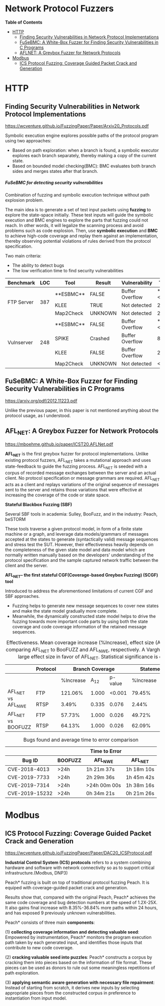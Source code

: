 # Network Protocol Fuzzers

**Table of Contents**


- [HTTP](https://github.com/pinkhat-m/Internship2021/blob/master/NetworkProtocolFuzzerPapers.md#http)
	* [Finding Security Vulnerabilities in Network Protocol Implementations](https://github.com/pinkhat-m/Internship2021/blob/master/NetworkProtocolFuzzerPapers.md#finding-security-vulnerabilities-in-network-protocol-implementations)
	* [FuSeBMC: A White-Box Fuzzer for Finding Security Vulnerabilities in C Programs](https://github.com/pinkhat-m/Internship2021/blob/master/NetworkProtocolFuzzerPapers.md#fusebmc-a-white-box-fuzzer-for-finding-security-vulnerabilities-in-c-programs)
	* [AFLNET: A Greybox Fuzzer for Network Protocols](https://github.com/pinkhat-m/Internship2021/blob/master/NetworkProtocolFuzzerPapers.md#aflnet-a-greybox-fuzzer-for-network-protocols)
- [Modbus](https://github.com/pinkhat-m/Internship2021/blob/master/NetworkProtocolFuzzerPapers.md#modbus)
	* [ICS Protocol Fuzzing: Coverage Guided Packet Crack and Generation](https://github.com/pinkhat-m/Internship2021/blob/master/NetworkProtocolFuzzerPapers.md#ics-protocol-fuzzing-coverage-guided-packet-crack-and-generation)

	
# HTTP

## Finding Security Vulnerabilities in Network Protocol Implementations
<https://wcventure.github.io/FuzzingPaper/Paper/Arxiv20_Protocols.pdf>

Symbolic execution engine explores possible paths of the protocol program using two approaches:

- Based on path exploration: when a branch is found, a symbolic executor explores each branch separately, thereby making a copy of the current state.
- Based on bounded model checking(BMC): BMC evaluates both branch sides and merges states after that branch.

##### FuSeBMC for detecting security vulnerabilities
Combination of fuzzing and symbolic execution technique without path explosion problem.

The main idea is to generate a set of test input packets using **fuzzing** to explore the state-space initially. These test inputs will guide the symbolic execution and BMC engines to explore the parts that fuzzing could not reach. In other words, it will legalize the scanning process and avoid problems such as code explosion. Then, use **symbolic execution** and **BMC** to achieve high-code coverage and replay them against an implementation, thereby observing potential violations of rules derived from the protocol specification.

Two main criteria:
- The ability to detect bugs
- The low verification time to find security vulnerabilities

<table>
    <thead>
        <tr>
            <th>Benchmark</th>
            <th>LOC</th>
            <th>Tool</th>
            <th>Result</th>
            <th>Vulnerability</th>
            <th>Time</th>
        </tr>
    </thead>
    <tbody>
        <tr>
            <td rowspan=3>FTP Server</td>
            <td rowspan=3>387</td>
            <td>**ESBMC**</td>
			<td>FALSE</td>
			<td>Buffer Overflow</td>
			<td>**<1s**</td>
        </tr>
        <tr>
            <td>KLEE</td>
			<td>TRUE</td>
			<td>Not detected</td>
			<td>2s</td>
        </tr>
        <tr>
            <td>Map2Check</td>
			<td>UNKNOWN</td>
			<td>Not detected</td>
			<td>2s</td>
        </tr>
		<tr>
            <td rowspan=4>Vulnserver</td>
            <td rowspan=4>248</td>
            <td>**ESBMC**</td>
			<td>FALSE</td>
			<td>Buffer Overflow</td>
			<td>**<1s**</td>
        </tr>
		<tr>
            <td>SPIKE</td>
			<td>Crashed</td>
			<td>Buffer Overflow</td>
			<td>8s</td>
        </tr>
        <tr>
            <td>KLEE</td>
			<td>FALSE</td>
			<td>Buffer Overflow</td>
			<td>2s</td>
        </tr>
        <tr>
            <td>Map2Check</td>
			<td>UNKNOWN</td>
			<td>Not detected</td>
			<td><1s</td>
        </tr>
    </tbody>
</table>


## FuSeBMC: A White-Box Fuzzer for Finding Security Vulnerabilities in C Programs
<https://arxiv.org/pdf/2012.11223.pdf>

Unlike the previous paper, in this paper is not mentioned anything about the protocol usage, as I understood.

## AFL<sub>NET</sub>: A Greybox Fuzzer for Network Protocols
<https://mboehme.github.io/paper/ICST20.AFLNet.pdf>

**AFL<sub>NET</sub>** is the first greybox fuzzer for protocol implementations. Unlike existing protocol fuzzers, AFL<sub>NET</sub> takes a mutational approach and uses state-feedback to guide the fuzzing process. AFL<sub>NET</sub> is seeded with a corpus of recorded message exchanges between the server and an actual client. No protocol specification or message grammars are required. AFL<sub>NET</sub> acts as a client and replays variations of the original sequence of messages sent to the server and retains those variations that were effective at increasing the coverage of the code or state space.

**Stateful Blackbox Fuzzing (SBF)**

Several SBF tools in academia:  Sulley, BooFuzz, 
and in the industry: Peach, beSTORM

These tools traverse a given protocol model, in form of a finite state machine or a graph, and leverage data models/grammars of messages
accepted at the states to generate (syntactically valid) message sequences and stress test the SUT. However, their effectiveness heavily depends on the completeness of the given state model and data model which are normally written manually based on the developers' understanding of the protocol specification and the sample captured network traffic between the client and the server.

**AFL<sub>NET</sub>– the first stateful CGF(Coverage-based Greybox Fuzzing) (SCGF) tool**

Introduced to address the aforementioned limitations of current CGF and SBF approaches.

- Fuzzing helps to generate new message sequences to cover new states and make the state model gradually more complete.
- Meanwhile, the dynamically constructed state model helps to drive the fuzzing towards more important code parts by using both the state coverage and code coverage information of the retained message sequences.


<table class="tg">
<caption>Effectiveness. Mean coverage increase (%Increase), effect size (A<sub>12</sub>), and statistical significance (p-value) when comparing AFL<sub>NET</sub> to BooFUZZ and AFL<sub>NWE</sub>, respectively. A Vargha-Delaney A<sub>12</sub> measure above 0.71 indicates a large effect size in favor of AFL<sub>NET</sub>. Statistical significance is computed using the Mann-Whitney U test.</caption>
<thead>
  <tr>
    <th class="tg-c3ow"></th>
    <th class="tg-0pky">Protocol</th>
    <th class="tg-0pky" colspan="3">Branch Coverage</th>
    <th class="tg-0pky" colspan="3">Statement Coverage</th>
    <th class="tg-0pky" colspan="3">State Coverage</th>
  </tr>
</thead>
<tbody>
  <tr>
    <td class="tg-c3ow" colspan="2"></td>
    <td class="tg-0pky">%Increase</td>
    <td class="tg-0pky">A<sub>12</sub></td>
    <td class="tg-0pky">p-value</td>
    <td class="tg-0pky">%Increase</td>
    <td class="tg-0pky">A<sub>12</sub></td>
    <td class="tg-0pky">p-value</td>
    <td class="tg-0pky">%Increase</td>
    <td class="tg-0pky">A<sub>12</sub></td>
    <td class="tg-0pky">p-value</td>
  </tr>
  <tr>
    <td class="tg-c3ow" rowspan="2">AFL<sub>NET</sub> vs AFL<sub>NWE</sub></td>
    <td class="tg-0pky">FTP</td>
    <td class="tg-0pky">121.06%</td>
    <td class="tg-0pky">1.000</td>
    <td class="tg-0pky">&lt;0.001</td>
    <td class="tg-0pky">79.45%</td>
    <td class="tg-0pky">1.000</td>
    <td class="tg-0pky">&lt;0.001</td>
    <td class="tg-0pky">85.00%</td>
    <td class="tg-0pky">1.000</td>
    <td class="tg-0pky">&lt;0.001</td>
  </tr>
  <tr>
    <td class="tg-0pky">RTSP</td>
    <td class="tg-0pky">3.49%</td>
    <td class="tg-0pky">0.335</td>
    <td class="tg-0pky">0.076</td>
    <td class="tg-0pky">2.44%</td>
    <td class="tg-0pky">0.228</td>
    <td class="tg-0pky">0.003</td>
    <td class="tg-0pky">8.58%</td>
    <td class="tg-0pky">0.392</td>
    <td class="tg-0pky">0.230</td>
  </tr>
  <tr>
    <td class="tg-c3ow" rowspan="2">AFL<sub>NET</sub> vs BOOFUZZ</td>
    <td class="tg-0pky">FTP</td>
    <td class="tg-0pky">57.73%</td>
    <td class="tg-0pky">1.000</td>
    <td class="tg-0pky">0.026</td>
    <td class="tg-0pky">49.72%</td>
    <td class="tg-0pky">1.000</td>
    <td class="tg-0pky">0.026</td>
    <td class="tg-0pky">37.00%</td>
    <td class="tg-0pky">1.000</td>
    <td class="tg-0pky">0.020</td>
  </tr>
  <tr>
    <td class="tg-0pky">RTSP</td>
    <td class="tg-0pky">64.13%</td>
    <td class="tg-0pky">1.000</td>
    <td class="tg-0pky">0.026</td>
    <td class="tg-0pky">62.09%</td>
    <td class="tg-0pky">1.000</td>
    <td class="tg-0pky">0.026</td>
    <td class="tg-0pky">100.00%</td>
    <td class="tg-0pky">1.000</td>
    <td class="tg-0pky">0.019</td>
  </tr>
</tbody>
</table>

<table>
<caption>Bugs found and average time to error comparison</caption>
    <thead>
        <tr>
            <th></th>
            <th colspan=3>Time to Error</th>
        </tr>
        <tr>
            <th>Bug ID</th>
            <th>BOOFUZZ</th>
			<th>AFL<sub>NWE</sub></th>
			<th>AFL<sub>NET</sub></th>
        </tr>
    </thead>
    <tbody>
        <tr>
            <td>CVE-2018-4013</td>
            <td>>24h</td>
            <td>1h 21m 37s</td>
			<td>1h 18m 10s</td>
        </tr>
        <tr>
            <td>CVE-2019-7733</td>
            <td>>24h</td>
            <td>2h 29m 36s</td>
			<td>1h 45m 42s</td>
        </tr>
        <tr>
            <td>CVE-2019-7314</td>
            <td>>24h</td>
            <td>>24h 00m 00s</td>
			<td>1h 38m 16s</td>
        </tr>
		<tr>
            <td>CVE-2019-15232</td>
            <td>>24h</td>
            <td>0h 34m 21s</td>
			<td>0h 21m 26s</td>
        </tr>
    </tbody>
</table>


# Modbus

## ICS Protocol Fuzzing: Coverage Guided Packet Crack and Generation
<https://wcventure.github.io/FuzzingPaper/Paper/DAC20_ICSProtocol.pdf>

**Industrial Control System (ICS) protocols** refers to a system combining hardware and software with network connectivity so as to support
critical infrastructure.(Modbus, DNP3)

Peach* fuzzing is built on top of traditional protocol fuzzing Peach. It is equiped with coverage-guided packet crack and generation.

Results show that, compared with the original Peach, Peach* achieves the same code coverage and bug detection numbers at the speed of 1.2X-25X. It also gains final increase with 8.35%-36.84% more paths within 24 hours, and has exposed 9 previously unknown vulnerabilities.

Peach* consists of three main **components**:

(1) **collecting coverage information and detecting valuable seed**: Empowered by instrumentation, Peach* monitors the program execution path taken by each generated input, and identifies those inputs that contribute to new code coverage.

(2) **cracking valuable seed into puzzles**: Peach* constructs a corpus by cracking them into pieces based on the information of file format. These pieces can be used as donors to rule out some meaningless repetitions of path exploration.

(3) **applying semantic aware generation with necessary file repairment**:  Instead of starting from scratch, it derives new inputs by selecting appropriate pieces from the constructed corpus in preference to instantiation from input model.


